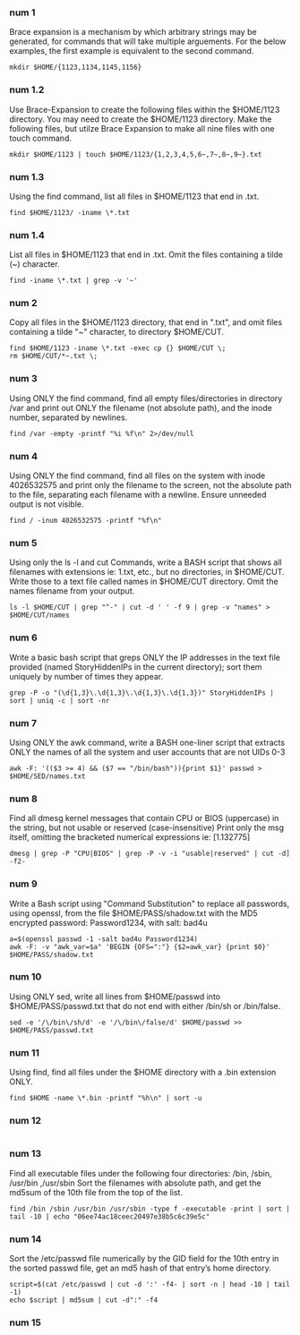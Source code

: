### num 1
Brace expansion is a mechanism by which arbitrary strings may be generated, for commands that will take multiple arguements. For the below examples, the first example is equivalent to the second command.
```
mkdir $HOME/{1123,1134,1145,1156}
```

### num 1.2
Use Brace-Expansion to create the following files within the $HOME/1123 directory. You may need to create the $HOME/1123 directory. Make the following files, but utilze Brace Expansion to make all nine files with one touch command.
```
mkdir $HOME/1123 | touch $HOME/1123/{1,2,3,4,5,6~,7~,8~,9~}.txt
```

### num 1.3
Using the find command, list all files in $HOME/1123 that end in .txt.
```
find $HOME/1123/ -iname \*.txt
```
### num 1.4
List all files in $HOME/1123 that end in .txt. Omit the files containing a tilde (~) character.
```
find -iname \*.txt | grep -v '~'
```
### num 2
Copy all files in the $HOME/1123 directory, that end in ".txt", and omit files containing a tilde "~" character, to directory $HOME/CUT.
```
find $HOME/1123 -iname \*.txt -exec cp {} $HOME/CUT \;
rm $HOME/CUT/*~.txt \;
```
### num 3
Using ONLY the find command, find all empty files/directories in directory /var and print out ONLY the filename (not absolute path), and the inode number, separated by newlines.
```
find /var -empty -printf "%i %f\n" 2>/dev/null
```
### num 4
Using ONLY the find command, find all files on the system with inode 4026532575 and print only the filename to the screen, not the absolute path to the file, separating each filename with a newline. Ensure unneeded output is not visible.
```
find / -inum 4026532575 -printf "%f\n"
```
### num 5
Using only the ls -l and cut Commands, write a BASH script that shows all filenames with extensions ie: 1.txt, etc., but no directories, in $HOME/CUT. Write those to a text file called names in $HOME/CUT directory. Omit the names filename from your output.
```
ls -l $HOME/CUT | grep "^-" | cut -d ' ' -f 9 | grep -v "names" > $HOME/CUT/names
```
### num 6
Write a basic bash script that greps ONLY the IP addresses in the text file provided (named StoryHiddenIPs in the current directory); sort them uniquely by number of times they appear.
```
grep -P -o "(\d{1,3}\.\d{1,3}\.\d{1,3}\.\d{1,3})" StoryHiddenIPs | sort | uniq -c | sort -nr
```
### num 7
Using ONLY the awk command, write a BASH one-liner script that extracts ONLY the names of all the system and user accounts that are not UIDs 0-3
```
awk -F: '(($3 >= 4) && ($7 == "/bin/bash")){print $1}' passwd > $HOME/SED/names.txt
```
### num 8
Find all dmesg kernel messages that contain CPU or BIOS (uppercase) in the string, but not usable or reserved (case-insensitive) Print only the msg itself, omitting the bracketed numerical expressions ie: [1.132775]
```
dmesg | grep -P "CPU|BIOS" | grep -P -v -i "usable|reserved" | cut -d] -f2-
```
### num 9
Write a Bash script using "Command Substitution" to replace all passwords, using openssl, from the file $HOME/PASS/shadow.txt with the MD5 encrypted password: Password1234, with salt: bad4u
```
a=$(openssl passwd -1 -salt bad4u Password1234)
awk -F: -v "awk_var=$a" 'BEGIN {OFS=":"} {$2=awk_var} {print $0}' $HOME/PASS/shadow.txt
```
### num 10
Using ONLY sed, write all lines from $HOME/passwd into $HOME/PASS/passwd.txt that do not end with either /bin/sh or /bin/false.
```
sed -e '/\/bin\/sh/d' -e '/\/bin\/false/d' $HOME/passwd >> $HOME/PASS/passwd.txt
```
### num 11
Using find, find all files under the $HOME directory with a .bin extension ONLY.
```
find $HOME -name \*.bin -printf "%h\n" | sort -u
```

### num 12

```
```

### num 13
Find all executable files under the following four directories: /bin, /sbin, /usr/bin ,/usr/sbin
Sort the filenames with absolute path, and get the md5sum of the 10th file from the top of the list.
```
find /bin /sbin /usr/bin /usr/sbin -type f -executable -print | sort | tail -10 | echo "06ee74ac18ceec20497e38b5c6c39e5c"
```

### num 14
Sort the /etc/passwd file numerically by the GID field for the 10th entry in the sorted passwd file, get an md5 hash of that entry’s home directory.
```
script=$(cat /etc/passwd | cut -d ':' -f4- | sort -n | head -10 | tail -1)
echo $script | md5sum | cut -d":" -f4
```

### num 15
```

```
